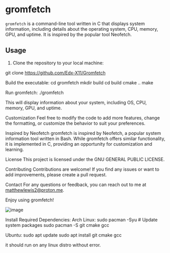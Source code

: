 # gromfetch

`gromfetch` is a command-line tool written in C that displays system information, including details about the operating system, CPU, memory, GPU, and uptime. It is inspired by the popular tool Neofetch.

## Usage

1. Clone the repository to your local machine:

  git clone https://github.com/Edx-X11/Gromfetch


Build the executable:
cd gromfetch
mkdir build
cd build
cmake ..
make

Run gromfetch:
./gromfetch


This will display information about your system, including OS, CPU, memory, GPU, and uptime.

Customization
Feel free to modify the code to add more features, change the formatting, or customize the behavior to suit your preferences.

Inspired by Neofetch
gromfetch is inspired by Neofetch, a popular system information tool written in Bash. While gromfetch offers similar functionality, it is implemented in C, providing an opportunity for customization and learning.

License
This project is licensed under the GNU GENERAL PUBLIC LICENSE.

Contributing
Contributions are welcome! If you find any issues or want to add improvements, please create a pull request.



Contact
For any questions or feedback, you can reach out to me at matthewlewis2@proton.me.

Enjoy using gromfetch!

![image](https://github.com/Edx-X11/Gromfetch/assets/142403504/b08e62a9-b4bf-466f-86e1-f548d746b497)


Install Required Dependencies:
Arch Linux:
sudo pacman -Syu     # Update system packages
sudo pacman -S git cmake gcc

Ubuntu:
sudo apt update
sudo apt install git cmake gcc

it should run on any linux distro without error. 
